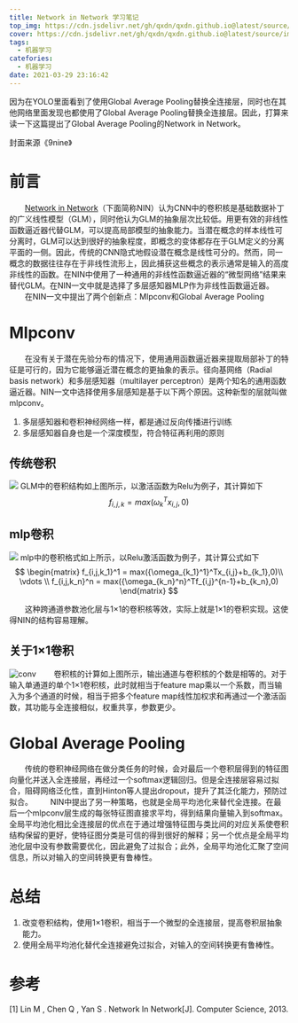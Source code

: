 ```yaml
---
title: Network in Network 学习笔记
top_img: https://cdn.jsdelivr.net/gh/qxdn/qxdn.github.io@latest/source/images/NIN-Note/top-img.png
cover: https://cdn.jsdelivr.net/gh/qxdn/qxdn.github.io@latest/source/images/NIN-Note/top-img.png
tags:
  - 机器学习
catefories:
  - 机器学习
date: 2021-03-29 23:16:42
---
```



因为在YOLO里面看到了使用Global Average Pooling替换全连接层，同时也在其他网络里面发现也都使用了Global Average Pooling替换全连接层。因此，打算来读一下这篇提出了Global Average Pooling的Network in Network。

封面来源《9nine》
<!--more-->

# 前言
&emsp;&emsp;[Network in Network](https://arxiv.org/abs/1312.4400)（下面简称NIN）认为CNN中的卷积核是基础数据补丁的广义线性模型（GLM），同时他认为GLM的抽象层次比较低。用更有效的非线性函数逼近器代替GLM，可以提高局部模型的抽象能力。当潜在概念的样本线性可分离时，GLM可以达到很好的抽象程度，即概念的变体都存在于GLM定义的分离平面的一侧。因此，传统的CNN隐式地假设潜在概念是线性可分的。然而，同一概念的数据往往存在于非线性流形上，因此捕获这些概念的表示通常是输入的高度非线性的函数。在NIN中使用了一种通用的非线性函数逼近器的“微型网络”结果来替代GLM。在NIN一文中就是选择了多层感知器MLP作为非线性函数逼近器。
&emsp;&emsp;在NIN一文中提出了两个创新点：Mlpconv和Global Average Pooling

# Mlpconv
&emsp;&emsp;在没有关于潜在先验分布的情况下，使用通用函数逼近器来提取局部补丁的特征是可行的，因为它能够逼近潜在概念的更抽象的表示。径向基网络（Radial basis network）和多层感知器（multilayer perceptron）是两个知名的通用函数逼近器。NIN一文中选择使用多层感知是基于以下两个原因。这种新型的层就叫做mlpconv。
1. 多层感知器和卷积神经网络一样，都是通过反向传播进行训练
2. 多层感知器自身也是一个深度模型，符合特征再利用的原则

## 传统卷积
![](/images/NIN-Note/linear-conv.png)
GLM中的卷积结构如上图所示，以激活函数为Relu为例子，其计算如下
$$
f_{i,j,k} = max(\omega_k^Tx_{i,j},0)
$$

## mlp卷积
![](/images/NIN-Note/mlpconv-layer.png)
mlp中的卷积格式如上所示，以Relu激活函数为例子，其计算公式如下
$$
\begin{matrix}
f_{i,j,k_1}^1 = max({\omega_{k_1}^1}^Tx_{i,j}+b_{k_1},0)\\ 
\vdots \\
f_{i,j,k_n}^n = max({\omega_{k_n}^n}^Tf_{i,j}^{n-1}+b_{k_n},0)
\end{matrix}
$$

&emsp;&emsp;这种跨通道参数池化层与1×1的卷积核等效，实际上就是1×1的卷积实现。这使得NIN的结构容易理解。

## 关于1×1卷积
![conv](/images/NIN-Note/conv.gif)
&emsp;&emsp;卷积核的计算如上图所示，输出通道与卷积核的个数是相等的。对于输入单通道的单个1×1卷积核，此时就相当于feature map乘以一个系数，而当输入为多个通道的时候，相当于把多个feature map线性加权求和再通过一个激活函数，其功能与全连接相似，权重共享，参数更少。

# Global Average Pooling
&emsp;&emsp;传统的卷积神经网络在做分类任务的时候，会对最后一个卷积层得到的特征图向量化并送入全连接层，再经过一个softmax逻辑回归。但是全连接层容易过拟合，阻碍网络泛化性，直到Hinton等人提出dropout，提升了其泛化能力，预防过拟合。
&emsp;&emsp;NIN中提出了另一种策略，也就是全局平均池化来替代全连接。在最后一个mlpconv层生成的每张特征图直接求平均，得到结果向量输入到softmax。全局平均池化相比全连接层的优点在于通过增强特征图与类比间的对应关系使卷积结构保留的更好，使特征图分类是可信的得到很好的解释；另一个优点是全局平均池化层中没有参数需要优化，因此避免了过拟合；此外，全局平均池化汇聚了空间信息，所以对输入的空间转换更有鲁棒性。


# 总结
1. 改变卷积结构，使用1×1卷积，相当于一个微型的全连接层，提高卷积层抽象能力。
2. 使用全局平均池化替代全连接避免过拟合，对输入的空间转换更有鲁棒性。


# 参考
[1] Lin M ,  Chen Q ,  Yan S . Network In Network[J]. Computer Science, 2013.